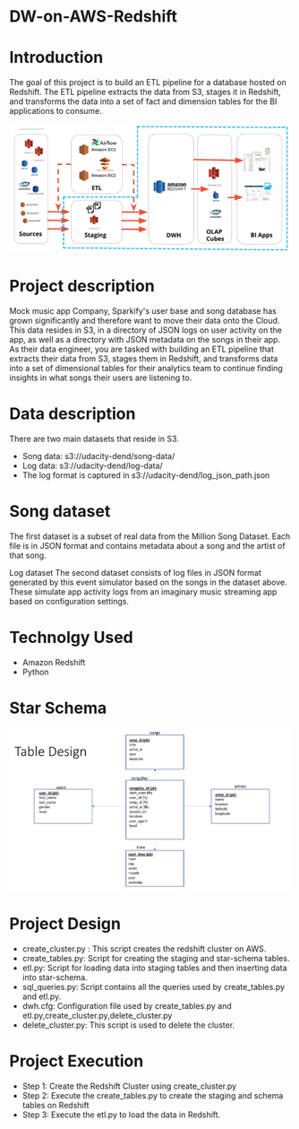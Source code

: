 # DW-on-AWS-Redshift
# Introduction
The goal of this project is to build an ETL pipeline for a database hosted on Redshift. 
The ETL pipeline extracts the data from S3, stages it in Redshift, and transforms the data into a set of fact and dimension tables for the BI applications to consume.

![](images/img1.png)

# Project description
Mock music app Company, Sparkify's user base and song database has grown significantly and therefore want to move their data onto the Cloud. 
This data resides in S3, in a directory of JSON logs on user activity on the app, as well as a directory with JSON metadata on the songs in their app.
As their data engineer, you are tasked with building an ETL pipeline that extracts their data from S3, stages them in Redshift, and transforms data into a set of dimensional tables for their analytics team to continue finding insights in what songs their users are listening to.

# Data description
There are two main datasets that reside in S3.

 * Song data: s3://udacity-dend/song-data/
 * Log data: s3://udacity-dend/log-data/
 * The log format is captured in s3://udacity-dend/log_json_path.json

# Song dataset
The first dataset is a subset of real data from the Million Song Dataset. Each file is in JSON format and contains metadata about a song and the artist of that song. 

Log dataset
The second dataset consists of log files in JSON format generated by this event simulator based on the songs in the dataset above. These simulate app activity logs from an imaginary music streaming app based on configuration settings.


# Technolgy Used
* Amazon Redshift
* Python

# Star Schema
![](images/img2.png)

# Project Design
* create_cluster.py : This script creates the redshift cluster on AWS.
* create_tables.py: Script for creating the staging and star-schema tables.
* etl.py: Script for loading data into staging tables and then inserting data into star-schema.
* sql_queries.py: Script contains all the queries used by create_tables.py and etl.py.
* dwh.cfg: Configuration file used by create_tables.py and etl.py,create_cluster.py,delete_cluster.py
* delete_cluster.py: This script is used to delete the cluster.

# Project Execution
* Step 1: Create the Redshift Cluster using create_cluster.py
* Step 2: Execute the create_tables.py to create the staging and schema tables on Redshift
* Step 3: Execute the etl.py to load the data in Redshift.


